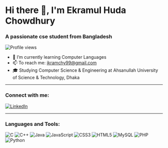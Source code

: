 # Hi there 👋, I'm Ekramul Huda Chowdhury

### A passionate cse student from Bangladesh

![Profile views](https://komarev.com/ghpvc/?username=ekramchy&label=Profile%20views&color=0e75b6&style=flat)

- 🌱 I’m currently learning Computer Languages
- 📫 To reach me: [ikramchy99@gmail.com](mailto:ikramchy99@gmail.com)
- 🎓 Studying Computer Science & Engineering at Ahsanullah University of Science & Technology, Dhaka
---
### Connect with me:

[![LinkedIn](https://img.shields.io/badge/-LinkedIn-blue?logo=linkedin)]((https://www.linkedin.com/in/ekramchy/))

---

### Languages and Tools:
![C](https://img.shields.io/badge/C-00599C?style=flat&logo=c&logoColor=white)
![C++](https://img.shields.io/badge/C++-00599C?style=flat&logo=c%2B%2B&logoColor=white)
![Java](https://img.shields.io/badge/Java-ED8B00?style=flat&logo=java&logoColor=white)
![JavaScript](https://img.shields.io/badge/JavaScript-F7DF1E?style=flat&logo=javascript&logoColor=black)
![CSS3](https://img.shields.io/badge/CSS3-1572B6?style=flat&logo=css3&logoColor=white)
![HTML5](https://img.shields.io/badge/HTML5-E34F26?style=flat&logo=html5&logoColor=white)
![MySQL](https://img.shields.io/badge/MySQL-00000F?style=flat&logo=mysql&logoColor=white)
![PHP](https://img.shields.io/badge/PHP-777BB4?style=flat&logo=php&logoColor=white)
![Python](https://img.shields.io/badge/Python-3776AB?style=flat&logo=python&logoColor=white)
<!--
**ekramchy/ekramchy** is a ✨ _special_ ✨ repository because its `README.md` (this file) appears on your GitHub profile.

Here are some ideas to get you started:

- 🔭 I’m currently working on ...
- 🌱 I’m currently learning ...
- 👯 I’m looking to collaborate on ...
- 🤔 I’m looking for help with ...
- 💬 Ask me about ...
- 📫 How to reach me: ...
- 😄 Pronouns: ...
- ⚡ Fun fact: ...
-->
